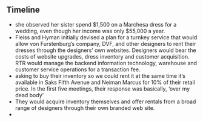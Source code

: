 ## Timeline
- she observed her sister spend $1,500 on a Marchesa dress for a wedding, even though her income was only $55,000 a year.
- Fleiss and Hyman initially devised a plan for a turnkey service that would allow von Furstenburg’s company, DVF, and other designers to rent their dresses through the designers’ own websites. Designers would bear the costs of website upgrades, dress inventory and customer acquisition. RTR would manage the backend information technology, warehouse and customer service operations for a transaction fee.
- asking to buy their inventory so we could rent it at the same time it’s available in Saks Fifth Avenue and Neiman Marcus for 10% of their retail price. In the first five meetings, their response was basically, ‘over my dead body'
- They would acquire inventory themselves and offer rentals from a broad range of designers through their own branded web site.
- 
### 